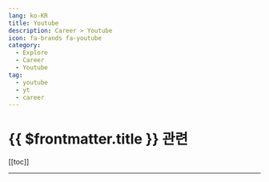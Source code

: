 ```yaml
---
lang: ko-KR
title: Youtube
description: Career > Youtube
icon: fa-brands fa-youtube
category: 
  - Explore
  - Career
  - Youtube
tag: 
  - youtube
  - yt
  - career
---
```


# {{ $frontmatter.title }} 관련

[[toc]]

---

<MyYouTubeItems jsonName="yu-t_coding" /><!-- 티코딩 - 설명할 줄 알아야 아는거라 했음 -->
<MyYouTubeItems jsonName="yu-InternetMadeCoder" /><!-- Internet Made Coder -->
<MyYouTubeItems jsonName="yu-interviewingio" /><!-- interviewing.io -->
<MyYouTubeItems jsonName="yu-devseop" /><!-- 개발알려주는 남자, 데브남 -->
<MyYouTubeItems jsonName="yu-yangdongjun" /><!-- 양동준 Yang DongJun -->
<MyYouTubeItems jsonName="yu-MickeyPedia" /><!-- 미키피디아 -->
<MyYouTubeItems jsonName="yu-eo_studio" /><!-- EO 이오 -->
<MyYouTubeItems jsonName="yu-kennygunderman" /><!-- Kenny Gunderman -->
<MyYouTubeItems jsonName="yu-geminikims" /><!-- 제미니의 개발실무 -->
<MyYouTubeItems jsonName="yu-nang88" /><!-- nang -->
<MyYouTubeItems jsonName="yu-ycombinator" /><!-- Y Combinator -->
<MyYouTubeItems jsonName="yu-devbadak" /><!-- 개발바닥 -->
<MyYouTubeItems jsonName="yu-코딩새우" /><!-- 코딩새우 -->
<MyYouTubeItems jsonName="yu-코딩알려주는누나" /><!-- 코딩알려주는누나 -->
<MyYouTubeItems jsonName="yu-learnwithjason" /><!-- Learn With Jason -->
<MyYouTubeItems jsonName="yu-heuguchon" /><!-- 흑우촌 -->
<MyYouTubeItems jsonName="yu-codemunchies" /><!-- Code Munchies -->
<MyYouTubeItems jsonName="yu-devmentordave" /><!-- Dev Mentor Dave -->
<MyYouTubeItems jsonName="yu-SlowSteadyBrown" /><!-- 브라운 일기장 -->
<MyYouTubeItems jsonName="yu-Codebagel" /><!-- Codebagel -->
<MyYouTubeItems jsonName="yu-MickeyPedia" /><!-- 미키피디아 -->
<MyYouTubeItems jsonName="yu-tryexponent" /><!-- Exponent -->
<MyYouTubeItems jsonName="yu-withmarko" /><!-- Marko -->
<MyYouTubeItems jsonName="yu-maryang710" /><!-- 마량 maryang -->
<MyYouTubeItems jsonName="yu-incutv" /><!-- 개발자 인큐티비 -->
<MyYouTubeItems jsonName="yu-노말이" /><!-- 노말이 -->
<MyYouTubeItems jsonName="yu-itnote" /><!-- 이임복의 일상IT -->
<MyYouTubeItems jsonName="yu-mantechsolution" /><!-- 맨텍솔루션 -->
<MyYouTubeItems jsonName="yu-ycombinator" /><!-- Y Combinator -->

<TagLinks />